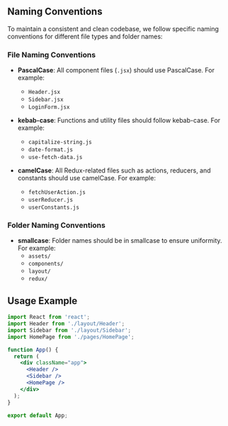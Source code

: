 ## Naming Conventions

To maintain a consistent and clean codebase, we follow specific naming conventions for different file types and folder names:

### File Naming Conventions
- **PascalCase**: All component files (`.jsx`) should use PascalCase. For example:
  - `Header.jsx`
  - `Sidebar.jsx`
  - `LoginForm.jsx`

- **kebab-case**: Functions and utility files should follow kebab-case. For example:
  - `capitalize-string.js`
  - `date-format.js`
  - `use-fetch-data.js`

- **camelCase**: All Redux-related files such as actions, reducers, and constants should use camelCase. For example:
  - `fetchUserAction.js`
  - `userReducer.js`
  - `userConstants.js`

### Folder Naming Conventions
- **smallcase**: Folder names should be in smallcase to ensure uniformity. For example:
  - `assets/`
  - `components/`
  - `layout/`
  - `redux/`

## Usage Example

```jsx
import React from 'react';
import Header from './layout/Header';
import Sidebar from './layout/Sidebar';
import HomePage from './pages/HomePage';

function App() {
  return (
    <div className="app">
      <Header />
      <Sidebar />
      <HomePage />
    </div>
  );
}

export default App;